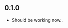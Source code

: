 <!-- https://developers.home-assistant.io/docs/add-ons/presentation#keeping-a-changelog -->

## 0.1.0

- Should be working now..
